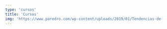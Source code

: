 ```yaml
---
type: 'cursos'
title: 'Cursos'
img: 'https://www.paredro.com/wp-content/uploads/2019/01/Tendencias-de-Marketing-Digital-y-Disen%CC%83o-Gra%CC%81fico-para-el-2019.jpg'
---
```

